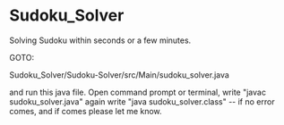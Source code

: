 # Sudoku_Solver
Solving Sudoku within seconds or a few minutes. 


GOTO: 

Sudoku_Solver/Sudoku-Solver/src/Main/sudoku_solver.java

 and run this java file.
Open command prompt or terminal, 
write "javac sudoku_solver.java"
again write "java sudoku_solver.class" -- if no error comes, and if comes please let me know.
